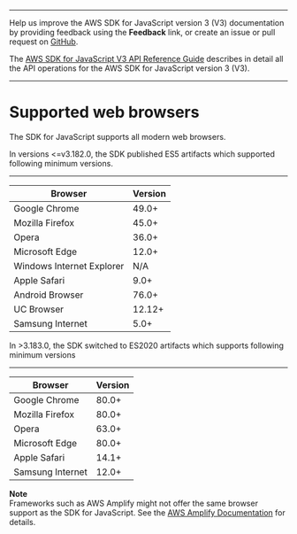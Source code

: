 --------

Help us improve the AWS SDK for JavaScript version 3 \(V3\) documentation by providing feedback using the **Feedback** link, or create an issue or pull request on [GitHub](https://github.com/awsdocs/aws-sdk-for-javascript-v3)\.

 The [AWS SDK for JavaScript V3 API Reference Guide](https://docs.aws.amazon.com/AWSJavaScriptSDK/v3/latest/index.html) describes in detail all the API operations for the AWS SDK for JavaScript version 3 \(V3\)\.

--------

# Supported web browsers<a name="browsers-supported"></a>

The SDK for JavaScript supports all modern web browsers\.

In versions <=v3.182.0, the SDK published ES5 artifacts which supported following minimum versions\.

****  

| Browser | Version | 
| --- | --- | 
| Google Chrome | 49\.0\+ | 
| Mozilla Firefox | 45\.0\+ | 
| Opera | 36\.0\+ | 
| Microsoft Edge | 12\.0\+ | 
| Windows Internet Explorer | N/A | 
| Apple Safari | 9\.0\+ | 
| Android Browser | 76\.0\+ | 
| UC Browser | 12\.12\+ | 
| Samsung Internet | 5\.0\+ | 

In >3.183.0, the SDK switched to ES2020 artifacts which supports following minimum versions

****

| Browser | Version | 
| --- | --- | 
| Google Chrome | 80\.0\+ | 
| Mozilla Firefox | 80\.0\+ | 
| Opera | 63\.0\+ | 
| Microsoft Edge | 80\.0\+ | 
| Apple Safari | 14\.1\+ | 
| Samsung Internet | 12\.0\+ | 

**Note**  
Frameworks such as AWS Amplify might not offer the same browser support as the SDK for JavaScript\. See the [AWS Amplify Documentation](https://docs.aws.amazon.com/amplify/latest/userguide/welcome.html) for details\.
